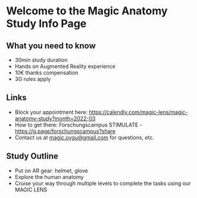 # Welcome to the Magic Anatomy Study Info Page

## What you need to know
- 30min study duration
- Hands on Augmented Reality experience
- 10€ thanks compensation
- 3G rules apply

## Links

- Block your appointment here: https://calendly.com/magic-lens/magic-anatomy-study?month=2022-03
- How to get there: Forschungscampus STIMULATE - https://g.page/forschungscampus?share
- Contact us at [magic.ovgu@gmail.com](mailto:magic.ovgu@gmail.com?subject=Magic%20Anatomy%20Question) for questions, etc.

## Study Outline

- Put on AR gear: helmet, glove
- Explore the human anatomy
- Cruise your way through multiple levels to complete the tasks using our MAGIC LENS

<!--
## Welcome to GitHub Pages

You can use the [editor on GitHub](https://github.com/magic-lens/study-03-2022/edit/gh-pages/index.md) to maintain and preview the content for your website in Markdown files.

Whenever you commit to this repository, GitHub Pages will run [Jekyll](https://jekyllrb.com/) to rebuild the pages in your site, from the content in your Markdown files.

### Markdown

Markdown is a lightweight and easy-to-use syntax for styling your writing. It includes conventions for

```markdown
Syntax highlighted code block

# Header 1
## Header 2
### Header 3

- Bulleted
- List

1. Numbered
2. List

**Bold** and _Italic_ and `Code` text

[Link](url) and ![Image](src)
```

For more details see [Basic writing and formatting syntax](https://docs.github.com/en/github/writing-on-github/getting-started-with-writing-and-formatting-on-github/basic-writing-and-formatting-syntax).

### Jekyll Themes

Your Pages site will use the layout and styles from the Jekyll theme you have selected in your [repository settings](https://github.com/magic-lens/study-03-2022/settings/pages). The name of this theme is saved in the Jekyll `_config.yml` configuration file.

### Support or Contact

Having trouble with Pages? Check out our [documentation](https://docs.github.com/categories/github-pages-basics/) or [contact support](https://support.github.com/contact) and we’ll help you sort it out.
-->
